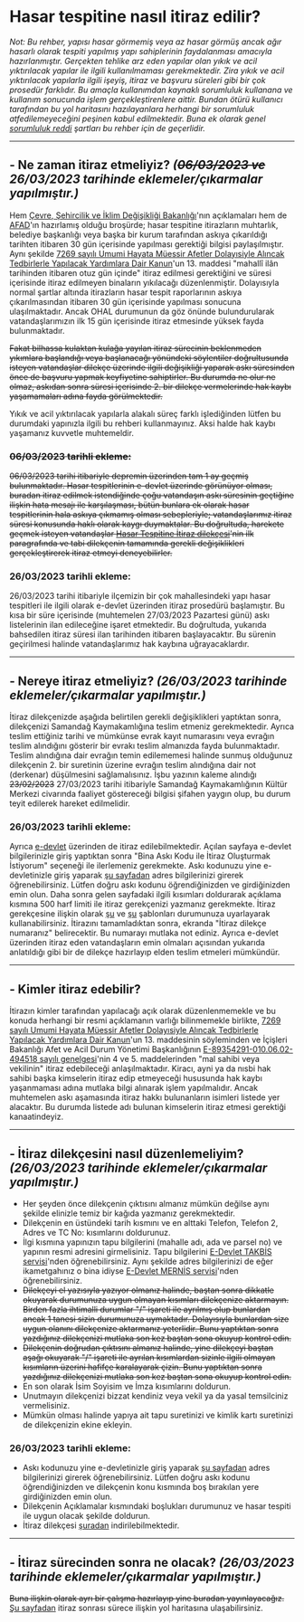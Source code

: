 # Hasar tespitine nasıl itiraz edilir?
  
*Not: Bu rehber, yapısı hasar görmemiş veya az hasar görmüş ancak ağır hasarlı olarak tespiti yapılmış yapı sahiplerinin faydalanması amacıyla hazırlanmıştır. Gerçekten tehlike arz eden yapılar olan yıkık ve acil yıktırılacak yapılar ile ilgili kullanılmaması gerekmektedir. Zira yıkık ve acil yıktırılacak yapılarla ilgili işeyiş, itiraz ve başvuru süreleri gibi bir çok prosedür farklıdır. Bu amaçla kullanımdan kaynaklı sorumluluk kullanana ve kullanım sonucunda işlem gerçekleştirenlere aittir. Bundan ötürü kullanıcı tarafından bu yol haritasını hazılayanlara herhangi bir sorumluluk atfedilemeyeceğini peşinen kabul edilmektedir. Buna ek olarak genel [sorumluluk reddi](https://github.com/symbuzzer/samandag-deprem/blob/main/SORUMLULUK%20REDD%C4%B0.md) şartları bu rehber için de geçerlidir.*  
  
------
## - Ne zaman itiraz etmeliyiz? *(~~06/03/2023 ve~~ 26/03/2023 tarihinde eklemeler/çıkarmalar yapılmıştır.)*  
Hem [Çevre, Şehircilik ve İklim Değişikliği Bakanlığı](https://www.ntv.com.tr/turkiye/deprem-bolgesinde-hasar-tespitine-1-ay-icinde-itiraz-hakki,ElW77xEXcECfvQIM5cvGrQ)'nın açıklamaları hem de [AFAD](https://www.afad.gov.tr/kurumlar/afad.gov.tr/39510/xfiles/hasar_tespit_-_10x21.pdf)'ın hazırlamış olduğu broşürde; hasar tespitine itirazların muhtarlık, belediye başkanlığı veya başka bir kurum tarafından askıya çıkarıldığı tarihten itibaren 30 gün içerisinde yapılması gerektiği bilgisi paylaşılmıştır. Aynı şekilde [7269 sayılı Umumi Hayata Müessir Afetler Dolayısiyle Alıncak Tedbirlerle Yapılacak Yardımlara Dair Kanun](https://www.mevzuat.gov.tr/mevzuat?MevzuatNo=7269&MevzuatTur=1&MevzuatTertip=3)'un 13. maddesi "mahallî ilân tarihinden itibaren otuz gün içinde" itiraz edilmesi gerektiğini ve süresi içerisinde itiraz edilmeyen binaların yıkılacağı düzenlenmiştir. Dolayısıyla normal şartlar altında itirazların hasar tespit raporlarının askıya çıkarılmasından itibaren 30 gün içerisinde yapılması sonucuna ulaşılmaktadır. Ancak OHAL durumunun da göz önünde bulundurularak vatandaşlarımızın ilk 15 gün içerisinde itiraz etmesinde yüksek fayda bulunmaktadır.  
  
~~Fakat bilhassa kulaktan kulağa yayılan itiraz sürecinin beklenmeden yıkımlara başlandığı veya başlanacağı yönündeki söylentiler doğrultusunda isteyen vatandaşlar dilekçe üzerinde ilgili değişikliği yaparak askı süresinden önce de başvuru yapmak keyfiyetine sahiptirler. Bu durumda ne olur ne olmaz, askıdan sonra süresi içerisinde 2. bir dilekçe vermelerinde hak kaybı yaşamamaları adına fayda görülmektedir.~~  
  
Yıkık ve acil yıktırılacak yapılarla alakalı süreç farklı işlediğinden lütfen bu durumdaki yapınızla ilgili bu rehberi kullanmayınız. Aksi halde hak kaybı yaşamanız kuvvetle muhtemeldir.
  
### ~~06/03/2023 tarihli ekleme:~~  
~~06/03/2023 tarihi itibariyle depremin üzerinden tam 1 ay geçmiş bulunmaktadır. Hasar tespitlerinin e-devlet üzerinde görünüyor olması, buradan itiraz edilmek istendiğinde çoğu vatandaşın askı süresinin geçtiğine ilişkin hata mesajı ile karşılaşması, bütün bunlara ek olarak hasar tespitlerinin hala askıya çıkmamış olması sebepleriyle; vatandaşlarımız itiraz süresi konusunda haklı olarak kaygı duymaktalar. Bu doğrultuda, harekete geçmek isteyen vatandaşlar [Hasar Tespitine İtiraz dilekçesi](https://github.com/symbuzzer/samandag-deprem/blob/main/2-%20Dilek%C3%A7e%20-%20Hasar%20Tespitine%20%C4%B0tiraz.pdf)'nin ilk paragrafında ve tabi dilekçenin tamamında gerekli değişiklikleri gerçekleştirerek itiraz etmeyi deneyebilirler.~~  
  
### 26/03/2023 tarihli ekleme:  
26/03/2023 tarihi itibariyle ilçemizin bir çok mahallesindeki yapı hasar tespitleri ile ilgili olarak e-devlet üzerinden itiraz prosedürü başlamıştır. Bu kısa bir süre içerisinde (muhtemelen 27/03/2023 Pazartesi günü) askı listelerinin ilan edileceğine işaret etmektedir. Bu doğrultuda, yukarıda bahsedilen itiraz süresi ilan tarihinden itibaren başlayacaktır. Bu sürenin geçirilmesi halinde vatandaşlarımız hak kaybına uğrayacaklardır.

------
## - Nereye itiraz etmeliyiz? *(26/03/2023 tarihinde eklemeler/çıkarmalar yapılmıştır.)*    
İtiraz dilekçenizde aşağıda belirtilen gerekli değişiklikleri yaptıktan sonra, dilekçenizi Samandağ Kaymakamlığına teslim etmeniz gerekmektedir. Ayrıca teslim ettiğiniz tarihi ve mümkünse evrak kayıt numarasını veya evrağın teslim alındığını gösterir bir evrakı teslim almanızda fayda bulunmaktadır. Teslim alındığına dair evrağın temin edilememesi halinde sunmuş olduğunuz dilekçenin 2. bir suretinin üzerine evrağın teslim alındığına dair not (derkenar) düşülmesini sağlamalısınız. İşbu yazının kaleme alındığı ~~23/02/2023~~ 27/03/2023 tarihi itibariyle Samandağ Kaymakamlığının Kültür Merkezi civarında faaliyet göstereceği bilgisi şifahen yaygın olup, bu durum teyit edilerek hareket edilmelidir.  
  
### 26/03/2023 tarihli ekleme:  
Ayrıca [e-devlet](https://itiraz.csb.gov.tr) üzerinden de itiraz edilebilmektedir. Açılan sayfaya e-devlet bilgilerinizle giriş yaptıktan sonra "Bina Askı Kodu ile İtiraz Oluşturmak İstiyorum" seçeneği ile ilerlemeniz gerekmekte. Askı kodunuzu yine e-devletinizle giriş yaparak [şu sayfadan](https://www.turkiye.gov.tr/cevre-ve-sehircilik-hasar-tespit-sorgulama?adres=Sorgula) adres bilgilerinizi girerek öğrenebilirsiniz. Lütfen doğru askı kodunu öğrendiğinizden ve girdiğinizden emin olun. Daha sonra gelen sayfadaki ilgili kısımları doldurarak açıklama kısmına 500 harf limiti ile itiraz gerekçenizi yazmanız gerekmekte. İtiraz gerekçesine ilişkin olarak [şu](https://github.com/symbuzzer/samandag-deprem/blob/main/3-%20E-Devlet%20-%20Hasar%20itiraz%20%C3%B6rnek%201.md) ve [şu](https://github.com/symbuzzer/samandag-deprem/blob/main/3-%20E-Devlet%20-%20Hasar%20itiraz%20%C3%B6rnek%202.md) şablonları durumunuza uyarlayarak kullanabilirsiniz. İtirazını tamamladıktan sonra, ekranda "İtiraz dilekçe numaranız" belirecektir. Bu numarayı mutlaka not ediniz. Ayrıca e-devlet üzerinden itiraz eden vatandaşların emin olmaları açısından yukarıda anlatıldığı gibi bir de dilekçe hazırlayıp elden teslim etmeleri mümkündür.
  
------
## - Kimler itiraz edebilir?  
İtirazın kimler tarafından yapılacağı açık olarak düzenlenmemekle ve bu konuda herhangi bir resmi açıklamanın varlığı bilinmemekle birlikte, [7269 sayılı Umumi Hayata Müessir Afetler Dolayısiyle Alıncak Tedbirlerle Yapılacak Yardımlara Dair Kanun](https://www.mevzuat.gov.tr/mevzuat?MevzuatNo=7269&MevzuatTur=1&MevzuatTertip=3)'un 13. maddesinin söyleminden ve İçişleri Bakanlığı Afet ve Acil Durum Yönetimi Başkanlığının [E-89354291-010.06.02-494518 sayılı genelgesi](https://github.com/symbuzzer/samandag-deprem/blob/main/i%C3%A7erikler/dosya-tahliye-genelgesi.pdf)'nin 4 ve 5. maddelerinden "mal sahibi veya vekilinin" itiraz edebileceği anlaşılmaktadır. Kiracı, ayni ya da nısbi hak sahibi başka kimselerin itiraz edip etmeyeceği hususunda hak kaybı yaşanmaması adına mutlaka bilgi alınarak işlem yapılmalıdır. Ancak muhtemelen askı aşamasında itiraz hakkı bulunanların isimleri listede yer alacaktır. Bu durumda listede adı bulunan kimselerin itiraz etmesi gerektiği kanaatindeyiz.   
  
------
## - İtiraz dilekçesini nasıl düzenlemeliyim? *(26/03/2023 tarihinde eklemeler/çıkarmalar yapılmıştır.)*  
- Her şeyden önce dilekçenin çıktısını almanız mümkün değilse aynı şekilde elinizle temiz bir kağıda yazmanız gerekmektedir.  
- Dilekçenin en üstündeki tarih kısmını ve en alttaki Telefon, Telefon 2, Adres ve TC No: kısımlarını doldurunuz.  
- İlgi kısmına yapınızın tapu bilgilerini (mahalle adı, ada ve parsel no) ve yapının resmi adresini girmelisiniz.  Tapu bilgilerini [E-Devlet TAKBİS servisi](https://www.turkiye.gov.tr/tapu-bilgileri-sorgulama)'nden öğrenebilirsiniz. Aynı şekilde adres bilgilerinizi de eğer ikametgahınız o bina idiyse [E-Devlet MERNİS servisi](https://www.turkiye.gov.tr/nvi-yerlesim-yeri-ve-diger-adres-belgesi-sorgulama)'nden öğrenebilirsiniz.  
- ~~Dilekçeyi el yazısıyla yazıyor olmanız halinde, baştan sonra dikkatle okuyarak durumunuza uygun olmayan kısımları dilekçenize aktarmayın. Birden fazla ihtimalli durumlar "/" işareti ile ayrılmış olup bunlardan ancak 1 tanesi sizin durumunuza uymaktadır. Dolayısıyla bunlardan size uygun olanını dilekçenize aktarmanız yeterlidir. Bunu yaptıktan sonra yazdığınız dilekçenizi mutlaka son kez baştan sona okuyup kontrol edin.~~  
- ~~Dilekçenin doğrudan çıktısını almanız halinde, yine dilekçeyi baştan aşağı okuyarak "/" işareti ile ayrılan kısımlardan sizinle ilgili olmayan kısımların üzerini hafifçe karalayarak çizin. Bunu yaptıktan sonra yazdığınız dilekçenizi mutlaka son kez baştan sona okuyup kontrol edin.~~  
- En son olarak İsim Soyisim ve İmza kısımlarını doldurun.  
- Unutmayın dilekçenizi bizzat kendiniz veya vekil ya da yasal temsilciniz vermelisiniz.  
- Mümkün olması halinde yapıya ait tapu suretinizi ve kimlik kartı suretinizi de dilekçenizin ekine ekleyin.  
### 26/03/2023 tarihli ekleme:  
- Askı kodunuzu yine e-devletinizle giriş yaparak [şu sayfadan](https://www.turkiye.gov.tr/cevre-ve-sehircilik-hasar-tespit-sorgulama?adres=Sorgula) adres bilgilerinizi girerek öğrenebilirsiniz. Lütfen doğru askı kodunu öğrendiğinizden ve dilekçenin konu kısmında boş bırakılan yere girdiğinizden emin olun.  
- Dilekçenin Açıklamalar kısmındaki boşlukları durumunuz ve hasar tespiti ile uygun olacak şekilde doldurun.  
- İtiraz dilekçesi [şuradan](https://github.com/symbuzzer/samandag-deprem/raw/main/2-%20Dilek%C3%A7e%20-%20Hasar%20Tespitine%20%C4%B0tiraz.pdf) indirilebilmektedir.  
  
------
## - İtiraz sürecinden sonra ne olacak? *(26/03/2023 tarihinde eklemeler/çıkarmalar yapılmıştır.)*  
~~Buna ilişkin olarak ayrı bir çalışma hazırlayıp yine buradan yayınlayacağız.~~  [Şu sayfadan](https://github.com/symbuzzer/samandag-deprem/blob/main/4-%20Yol%20Haritas%C4%B1%20-%20Hasar%20tespitinin%20yeniden%20yap%C4%B1lmas%C4%B1.md) itiraz sonrası sürece ilişkin yol haritasına ulaşabilirsiniz.
